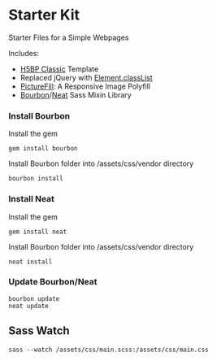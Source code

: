 # Starter Kit

Starter Files for a Simple Webpages

Includes:
- [H5BP Classic](http://www.initializr.com/) Template
- Replaced jQuery with [Element.classList](href="https://developer.mozilla.org/en-US/docs/Web/API/Element/classList)
- [PictureFill](https://scottjehl.github.io/picturefill/): A Responsive Image Polyfill
- [Bourbon](http://bourbon.io/)/[Neat](http://neat.bourbon.io/) Sass Mixin Library


### Install Bourbon
Install the gem
```
gem install bourbon
```

Install Bourbon folder into /assets/css/vendor directory
```
bourbon install
```

### Install Neat
Install the gem
```
gem install neat
```

Install Bourbon folder into /assets/css/vendor directory
```
neat install
```

### Update Bourbon/Neat
```
bourbon update
neat update
```


## Sass Watch
```
sass --watch /assets/css/main.scss:/assets/css/main.css
```
